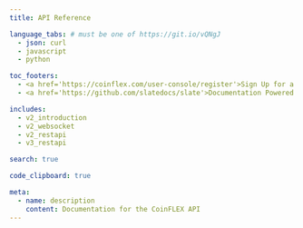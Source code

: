 ```yaml
---
title: API Reference

language_tabs: # must be one of https://git.io/vQNgJ
  - json: curl
  - javascript
  - python

toc_footers:
  - <a href='https://coinflex.com/user-console/register'>Sign Up for a Developer Key</a>
  - <a href='https://github.com/slatedocs/slate'>Documentation Powered by Slate</a>

includes:
  - v2_introduction
  - v2_websocket
  - v2_restapi
  - v3_restapi

search: true

code_clipboard: true

meta:
  - name: description
    content: Documentation for the CoinFLEX API
---
```

